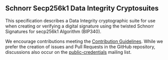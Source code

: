 ## Schnorr Secp256k1 Data Integrity Cryptosuites

This specification describes a Data Integrity cryptographic suite for use when
creating or verifying a digital signature using the twisted Schnorr Signatures for secp256k1 Algorithm (BIP340). 

We encourage contributions meeting the
[Contribution Guidelines](CONTRIBUTING.md). While we prefer the creation of
issues and Pull Requests in the GitHub repository, discussions also occur on the
[public-credentials](http://lists.w3.org/Archives/Public/public-credentials/) mailing list.


